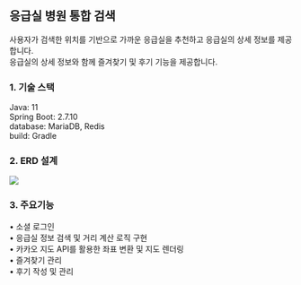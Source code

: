 <h2>응급실 병원 통합 검색<br></h2>
사용자가 검색한 위치를 기반으로 가까운 응급실을 추천하고 응급실의 상세 정보를 제공합니다.<br>
응급실의 상세 정보와 함께 즐겨찾기 및 후기 기능을 제공합니다.
<br>
<h3>1. 기술 스택<br></h3>
Java: 11<br>
Spring Boot: 2.7.10<br>
database: MariaDB, Redis<br>
build: Gradle<br>

<h3>2. ERD 설계</h3>
<img src="https://github.com/user-attachments/assets/2c562548-659a-4adc-b6fe-997b8014c2a8"/>

<h3>3. 주요기능</h3>
• 소셜 로그인<br>
• 응급실 정보 검색 및 거리 계산 로직 구현<br>
• 카카오 지도 API를 활용한 좌표 변환 및 지도 렌더링<br>
• 즐겨찾기 관리<br>
• 후기 작성 및 관리<br>

